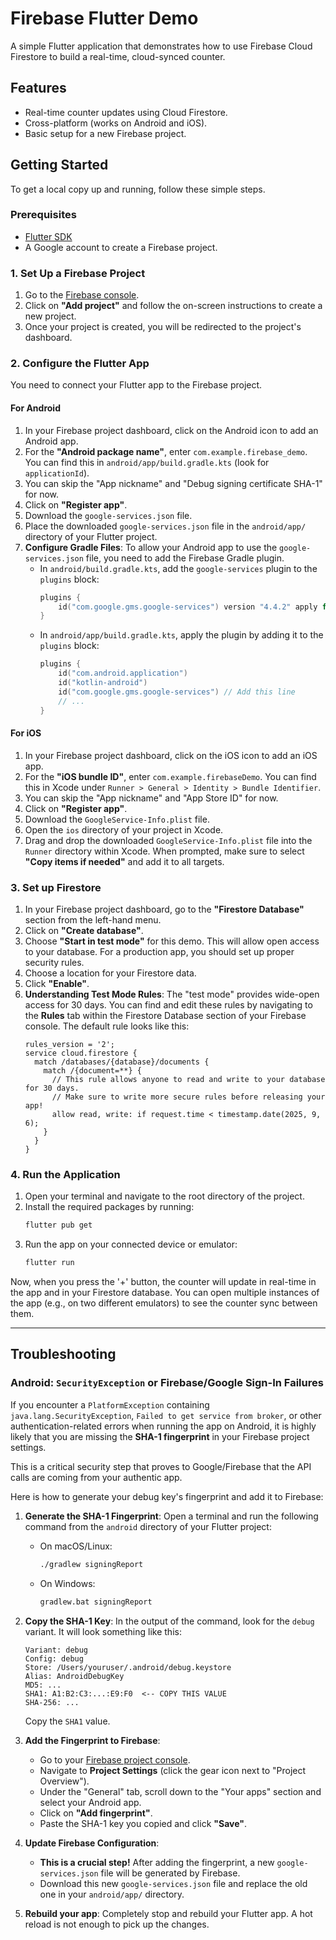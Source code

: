 # Firebase Flutter Demo

A simple Flutter application that demonstrates how to use Firebase Cloud Firestore to build a real-time, cloud-synced counter.

## Features

- Real-time counter updates using Cloud Firestore.
- Cross-platform (works on Android and iOS).
- Basic setup for a new Firebase project.

## Getting Started

To get a local copy up and running, follow these simple steps.

### Prerequisites

- [Flutter SDK](https://flutter.dev/docs/get-started/install)
- A Google account to create a Firebase project.

### 1. Set Up a Firebase Project

1.  Go to the [Firebase console](https://console.firebase.google.com/).
2.  Click on **"Add project"** and follow the on-screen instructions to create a new project.
3.  Once your project is created, you will be redirected to the project's dashboard.

### 2. Configure the Flutter App

You need to connect your Flutter app to the Firebase project.

#### For Android

1.  In your Firebase project dashboard, click on the Android icon to add an Android app.
2.  For the **"Android package name"**, enter `com.example.firebase_demo`. You can find this in `android/app/build.gradle.kts` (look for `applicationId`).
3.  You can skip the "App nickname" and "Debug signing certificate SHA-1" for now.
4.  Click on **"Register app"**.
5.  Download the `google-services.json` file.
6.  Place the downloaded `google-services.json` file in the `android/app/` directory of your Flutter project.
7.  **Configure Gradle Files**: To allow your Android app to use the `google-services.json` file, you need to add the Firebase Gradle plugin.
    -   In `android/build.gradle.kts`, add the `google-services` plugin to the `plugins` block:
        ```kotlin
        plugins {
            id("com.google.gms.google-services") version "4.4.2" apply false
        }
        ```
    -   In `android/app/build.gradle.kts`, apply the plugin by adding it to the `plugins` block:
        ```kotlin
        plugins {
            id("com.android.application")
            id("kotlin-android")
            id("com.google.gms.google-services") // Add this line
            // ...
        }
        ```

#### For iOS

1.  In your Firebase project dashboard, click on the iOS icon to add an iOS app.
2.  For the **"iOS bundle ID"**, enter `com.example.firebaseDemo`. You can find this in Xcode under `Runner > General > Identity > Bundle Identifier`.
3.  You can skip the "App nickname" and "App Store ID" for now.
4.  Click on **"Register app"**.
5.  Download the `GoogleService-Info.plist` file.
6.  Open the `ios` directory of your project in Xcode.
7.  Drag and drop the downloaded `GoogleService-Info.plist` file into the `Runner` directory within Xcode. When prompted, make sure to select **"Copy items if needed"** and add it to all targets.

### 3. Set up Firestore

1.  In your Firebase project dashboard, go to the **"Firestore Database"** section from the left-hand menu.
2.  Click on **"Create database"**.
3.  Choose **"Start in test mode"** for this demo. This will allow open access to your database. For a production app, you should set up proper security rules.
4.  Choose a location for your Firestore data.
5.  Click **"Enable"**.
6.  **Understanding Test Mode Rules**: The "test mode" provides wide-open access for 30 days. You can find and edit these rules by navigating to the **Rules** tab within the Firestore Database section of your Firebase console. The default rule looks like this:
    ```
    rules_version = '2';
    service cloud.firestore {
      match /databases/{database}/documents {
        match /{document=**} {
          // This rule allows anyone to read and write to your database for 30 days.
          // Make sure to write more secure rules before releasing your app!
          allow read, write: if request.time < timestamp.date(2025, 9, 6);
        }
      }
    }
    ```

### 4. Run the Application

1.  Open your terminal and navigate to the root directory of the project.
2.  Install the required packages by running:
    ```sh
    flutter pub get
    ```
3.  Run the app on your connected device or emulator:
    ```sh
    flutter run
    ```

Now, when you press the '+' button, the counter will update in real-time in the app and in your Firestore database. You can open multiple instances of the app (e.g., on two different emulators) to see the counter sync between them.

---

## Troubleshooting

### Android: `SecurityException` or Firebase/Google Sign-In Failures

If you encounter a `PlatformException` containing `java.lang.SecurityException`, `Failed to get service from broker`, or other authentication-related errors when running the app on Android, it is highly likely that you are missing the **SHA-1 fingerprint** in your Firebase project settings.

This is a critical security step that proves to Google/Firebase that the API calls are coming from your authentic app.

Here is how to generate your debug key's fingerprint and add it to Firebase:

1.  **Generate the SHA-1 Fingerprint**:
    Open a terminal and run the following command from the `android` directory of your Flutter project:

    -   On macOS/Linux:
        ```sh
        ./gradlew signingReport
        ```
    -   On Windows:
        ```sh
        gradlew.bat signingReport
        ```

2.  **Copy the SHA-1 Key**:
    In the output of the command, look for the `debug` variant. It will look something like this:

    ```
    Variant: debug
    Config: debug
    Store: /Users/youruser/.android/debug.keystore
    Alias: AndroidDebugKey
    MD5: ...
    SHA1: A1:B2:C3:...:E9:F0  <-- COPY THIS VALUE
    SHA-256: ...
    ```
    Copy the `SHA1` value.

3.  **Add the Fingerprint to Firebase**:
    -   Go to your [Firebase project console](https://console.firebase.google.com/).
    -   Navigate to **Project Settings** (click the gear icon next to "Project Overview").
    -   Under the "General" tab, scroll down to the "Your apps" section and select your Android app.
    -   Click on **"Add fingerprint"**.
    -   Paste the SHA-1 key you copied and click **"Save"**.

4.  **Update Firebase Configuration**:
    -   **This is a crucial step!** After adding the fingerprint, a new `google-services.json` file will be generated by Firebase.
    -   Download this new `google-services.json` file and replace the old one in your `android/app/` directory.

5.  **Rebuild your app**:
    Completely stop and rebuild your Flutter app. A hot reload is not enough to pick up the changes.
